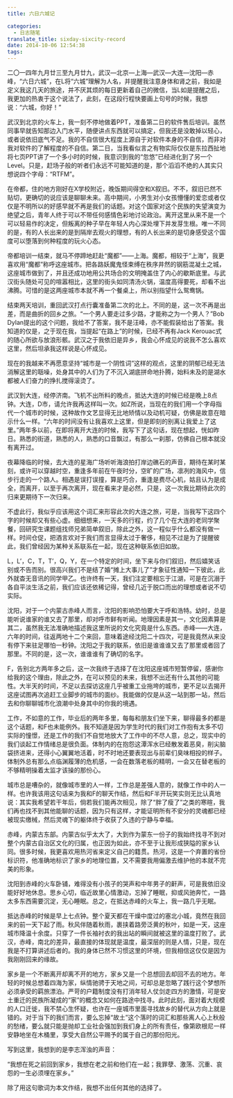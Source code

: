 ```yaml
---
title: 六日六城记

categories:
  - 日志随笔
translate_title: sixday-sixcity-record
date: 2014-10-06 12:54:38
tags:
---
```


二〇一四年九月廿三至九月廿九，武汉—北京—上海—武汉—大连—沈阳—赤峰，“六日六城”，在L将“六城”理解为人名，并提醒我注意身体和肾之前，我如是定义我这几天的旅途，并不厌其烦的每日更新着自己的微信，当L如是提醒之后，我更加的热衷于这个说法了，此刻，在这段行程快要画上句号的时候，我想说：“六城，你好！”



武汉到北京的火车上，我一刻不停地做着PPT，准备第二日的软件售后培训。虽然同事早就告知那边入门水平，随便讲点东西就可以搞定，但我还是没敢掉以轻心，或者说依旧底气不足。我的不自信很大程度上源自于对软件本身的不自信，而非对我对软件的了解程度的不自信。第二日，当我看似言之有物实际仅仅是东拉西扯地将七页PPT讲了一个多小时的时候，我意识到我的“忽悠”已经进化到了另一个Level。只是，赶场子般的听者们永远不可能知道的是，那个滔滔不绝的人其实只想说四个字母：“RTFM”。

在帝都，住的地方刚好在X学校附近，晚饭期间得空和X叙旧。不不，叙旧已然不贴切，更确切的说应该是聊聊未来。高中期间，小男生对小女孩懵懂的爱恋或者仅仅是不明所以的好感早就不再是我们的话题。对这个国家对这个民族的失望演变为绝望之后，青年人终于可以不带任何感情色彩地讨论政治。离开这里从来不是一个可以轻易作的决定，但叛离的种子早在年轻人内心深处埋下并发芽生根。唯一不同的是，有的人长出来的是到隔岸去观火的理想，有的人长出来的是切身感受这个国度可以堕落到何种程度的玩火心态。



帝都培训一结束，就马不停蹄地赶赴“魔都”——上海。魔都，相较于“上海”，我更喜欢用“魔都”称呼这座城市。把各路妖魔鬼怪束缚在秩序井然的钢筋混凝土之城，这座城市做到了，并且还成功地用公共场合的文明掩盖住了内心的歇斯底里。与武汉街头随处可见的喧嚣相比，这里的街头如同清汤火锅，温度高得要死，却看不出沸腾。可惜的是这两座城市本就不再一个餐桌上，所以别指望什么鸳鸯锅。



结束两天培训，重回武汉打点行囊准备第二次的北上。不同的是，这一次不再是出差，而是曲折的回乡之旅。“一个男人要走过多少路，才能称之为一个男人？”Bob Dylan提出的这个问题，我给不了答案，我不是汪峰，亦不能假装给出了答案。我知道的仅是，之于现在我，当提起“在路上”的时候，已经不再有Jack Kerouac式的随心所欲与放浪形骸。武汉之于我依旧是异乡，我会心怀成见的说我不怎么喜欢这里，然后坦承我这样说是心怀成见。

现在的我越来不再愿意坚持“城市是一个阴性词”这样的观点，这里的阴郁已经无法消解这里的聒噪，处身其中的人们为了不沉入湖底拼命地扑腾，始料未及的是湖水都被人们奋力的挣扎搅得滚烫了。



武汉到大连，经停济南。飞机不出所料的晚点，抵达大连的时候已经是晚上8点钟。大连，D市，请允许我再这样叫一次。如Z所说，当现在的我们用一个字母指代一个城市的时候，这种故作文艺显得无比地矫情以及动机可疑，仿佛是故意在暗示什么一样。“六年的时间没有让我喜欢上这里，但是即刻的别离让我爱上了这里。”两年多以前，在即将离开大连的时候，我写下了这句话，现在想起，恍如昨日。熟悉的街道，熟悉的人，熟悉的口音飘过，有那么一刹那，仿佛自己根本就没有离开过。

夜幕降临的时候，去大连的星海广场听听海浪拍打岸边礁石的声音，期待在某时某刻，或许可以穿越时空，重逢多年前在午夜时分，空旷的广场，凛冽的海风中，信步行走的一个路人。相遇是误打误撞，算是巧合，重逢是费尽心机，姑且认为是成全，而离开，以至于再次离开，现在看来才是必然，只是，这一次我比期待此次的归来更期待下一次归来。

不虚此行，我似乎应该用这个词汇来形容此次的大连之旅，可是，当我写下这四个字的时候却又有些心虚。细细想来，一天多的行程，约了几个在大连的老同学聚餐，回研究生课题组找师兄弟简单叙旧，除此之外，这一程似乎什么都没有做一样。时间仓促，把酒言欢对于我们而言显得太过于奢侈，相见不过是为了提醒彼此，我们曾经因为某种关系联系在一起，现在这种联系依旧如故。

L，L’，C，T，T’，Q，Y，在一个特定的时间，坐下来与你们叙旧，然后嬉笑话别或不告而别。很高兴我们不是结了婚“摊上大事儿了”才象征性通知一下彼此，此外就杳无音讯的同学甲乙。也许终有一天，我们注定要相忘于江湖，可是在沉溺于各自平淡生活之前，我们应该还依稀记得，曾经几近于脱口而出的理想或者说不切实际。



沈阳，对于一个内蒙古赤峰人而言，沈阳的影响恐怕要大于呼和浩特。幼时，总是能听说谁家的谁又去了那里，却对呼市鲜有听闻。地理因素是其一，文化因素算是其二，虽然我无法准确地描述我这里所说的文化究竟是什么东西。赤峰——大连，六年的时间，往返两地十二个来回，意味着途经沈阳二十四次，可是我竟然从来没有停下来驻足哪怕一秒钟。沈阳之于我的联系，依旧是谁谁谁又去了那里或者回了那里。不同的是，这一次，谁谁谁有了确切的名字。

F，告别北方两年多之后，这一次我终于选择了在沈阳这座城市短暂停留，感谢你给我的这个理由，除此之外，在可以预见的未来，我想不出还有什么其他的可能性。大半天的时间，不足以去探访这座几乎被重工业拖垮的城市，更不足以去揭开这座试图再次追赶工业脚步的城市的面纱。我能做的仅是从这一站到那一站，然后去和你聊聊城市化浪潮中处身其中的你我的境遇。

工作，不如意的工作，毕业后的两年多里，每每和朋友们坐下来，聊得最多的都是这个话题，和F也未能例外。我不知道是因为学生时代的我们对工作抱有太多不切实际的憧憬，还是工作的我们不自觉地放大了工作中的不尽人意，总之，现实中的我们谈起工作情绪总是很负面。体制内的在抱怨这潭浑水已经散发着恶臭，削尖脑袋挤进来，还得小心翼翼地活着，时不时地还要表现出与前辈们臭味相投的样子。体制外总有那么点临渊履薄的危机感，一会在数落老板的精明，一会又在替老板的不够精明操着太监才该操的那份心。

城市总是嘈杂的，就像城市里的人一样，工作总是差强人意的，就像工作中的人一样。也许我该用这句话来为我和F的聊天作结，然后和F半开玩笑实则无比认真地说：其实我希望若干年后，倘若我们能再次相见，除了“胖了瘦了”之类的寒暄，我们再也找不到其他能聊的话题，因为只有这样，才能证明所有不安分的灵魂都已经被现实缴械，然后灵魂下的躯体终于收获了久违的宁静与幸福。



赤峰，内蒙古东部。内蒙古似乎太大了，大到作为蒙东一份子的我始终找寻不到对整个内蒙古自治区文化的归属，也正因为如此，亦不至于让我形成狭隘的家乡认同。很多时候，我更喜欢用热河省来定义自己的籍贯。热河，这是一个弃置的省份标识符，他准确地标识了家乡的地理位置，又不需要我用偏激去维护他的本就不完美的形象。

沈阳到赤峰的火车卧铺，难得没有小孩子的哭声和中年男子的鼾声，可是我依旧没能好好地休息。思乡心切，临近故里心情激动，忘掉了睡眠，抑或风驰奔忙，一路太多东西需要沉淀，无心睡眠。总之，在抵达赤峰的火车上，我一路几乎无眠。

抵达赤峰的时候是早上七点钟。整个夏天都在干燥中度过的塞北小城，竟然在我回来的前一天下起了雨。秋风伴随着秋雨，裹挟着路旁泛黄的秋叶，如是一天，这座城市降温十余度。只穿了一件长袖衬衣的我出站的瞬间就被这里的温度打败了。武汉，赤峰，南北的差异，最直接的体现就是温度，最深层的则是人情，只是，现在我是不打算讲述后者的。我的身体已然不习惯这里的环境，但我相信这仅仅是因为我刚刚回来的缘故。

家乡是一个不断离开却离不开的地方，家乡又是一个总想回去却回不去的地方。年轻的时候总想着四海为家，纵情驰骋于天地之间，可却总是忽略了践行这个梦想所必须承受的羁旅漂泊。严苛的户籍制度没有打消年轻人仗剑走四方的激情，可是安土重迁的民族所凝成的“家”的概念又如何在路途中找寻。此时此刻，面对着大规模的人口迁徙，我不禁心生怀疑，也许在一座城市里面寻找故乡的替代从方向上就是错的。对于当下的我们而言，要么忘掉“故土”这个落时的词汇和那些离人心上秋般的愁绪，要么就只能是抛却工业社会强加到我们身上的所有责任，像第欧根尼一样安静地坐在木桶里，享受大自然公平赐予的属于自己的那份阳光。



写到这里，我想到的是李志浑浊的声音：

“我想在死之前回到家乡，我想在老之前和他们在一起；我罪孽、激荡、沉重、哀怨的一生必须埋在家乡。”

除了用这句歌词为本文作结，我想不出任何其他的选择了。